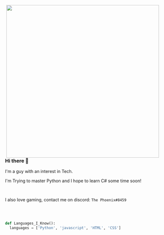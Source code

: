 <img align='right' src="https://media.giphy.com/media/wwg1suUiTbCY8H8vIA/giphy-downsized-large.gif" width="500"> 

### Hi there 👋

I'm a guy with an interest in Tech. 

I'm Trying to master Python and I hope to learn C# some time soon!

<br>

I also love gaming, contact me on discord: `The Phoenix#8459`

<br><br>
```python
def Languages_I_Know():
  languages = ['Python', 'javascript', 'HTML', 'CSS']
```
  <br>
